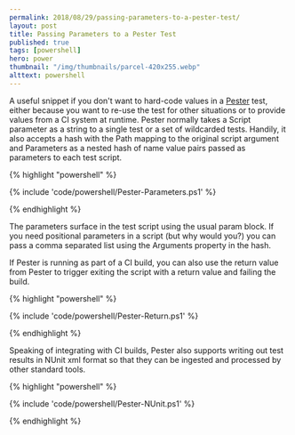 ```yaml
---
permalink: 2018/08/29/passing-parameters-to-a-pester-test/
layout: post
title: Passing Parameters to a Pester Test
published: true
tags: [powershell]
hero: power
thumbnail: "/img/thumbnails/parcel-420x255.webp"
alttext: powershell
---
```


A useful snippet if you don't want to hard-code values in a <a href="https://github.com/pester/Pester">Pester</a>
test, either because you want to re-use the test for other situations or to provide values from a CI system
at runtime. Pester normally takes a Script parameter as a string to a single test or a set of wildcarded tests. Handily,
it also accepts a hash with the Path mapping to the original script argument and Parameters as a nested hash of
name value pairs passed as parameters to each test script.

{% highlight "powershell" %}

{% include 'code/powershell/Pester-Parameters.ps1' %}

{% endhighlight %}

The parameters surface in the test script using the usual param block. If you need positional parameters in a script (but why
would you?) you can pass a comma separated list using the Arguments property in the hash.

If Pester is running as part of a CI build, you can also use the return value from Pester to trigger exiting the script with a return value
and failing the build.

{% highlight "powershell" %}

{% include 'code/powershell/Pester-Return.ps1' %}

{% endhighlight %}

Speaking of integrating with CI builds, Pester also supports writing out test results in NUnit xml format so that they can be ingested
and processed by other standard tools.

{% highlight "powershell" %}

{% include 'code/powershell/Pester-NUnit.ps1' %}

{% endhighlight %}
